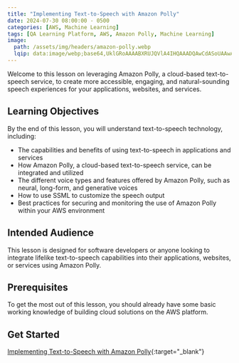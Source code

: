 ```yaml
---
title: "Implementing Text-to-Speech with Amazon Polly"
date: 2024-07-30 08:00:00 - 0500
categories: [AWS, Machine Learning]
tags: [QA Learning Platform, AWS, Amazon Polly, Machine Learning]
image: 
  path: /assets/img/headers/amazon-polly.webp
  lqip: data:image/webp;base64,UklGRoAAAABXRUJQVlA4IHQAAADQAwCdASoUAAwAPzmGulOvKSWisAgB4CcJbACdAB6HufyatpDGvoAA/pDeXF6Fb10nM0fpBDmkrLKcBhEw59v8kQLMD8xWZolUtyiDmQH6aCldSWAtJproBBid/tKkaevz5UX0JW/jCvX2N7g9kA+IfXKwAA==
---
```


Welcome to this lesson on leveraging Amazon Polly, a cloud-based text-to-speech service, to create more accessible, engaging, and natural-sounding speech experiences for your applications, websites, and services. 

## Learning Objectives
By the end of this lesson, you will understand text-to-speech technology, including: 
- The capabilities and benefits of using text-to-speech in applications and services 
- How Amazon Polly, a cloud-based text-to-speech service, can be integrated and utilized 
- The different voice types and features offered by Amazon Polly, such as neural, long-form, and generative voices 
- How to use SSML to customize the speech output 
- Best practices for securing and monitoring the use of Amazon Polly within your AWS environment 

## Intended Audience
This lesson is designed for software developers or anyone looking to integrate lifelike text-to-speech capabilities into their applications, websites, or services using Amazon Polly. 

## Prerequisites
To get the most out of this lesson, you should already have some basic working knowledge of building cloud solutions on the AWS platform.

## Get Started
[Implementing Text-to-Speech with Amazon Polly](https://platform.qa.com/course/implementing-text-to-speech-with-amazon-polly/introduction-25072024173903/){:target="_blank"}